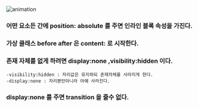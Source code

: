![animation](https://user-images.githubusercontent.com/40969203/103136343-e3114a80-4702-11eb-8c91-865c125fe797.gif)

### 어떤 요소든 간에 position: absolute 를 주면 인라인 블록 속성을 가진다.
### 가상 클래스 before after 은  content:  로 시작한다.

### 존재 자체를 없게 하려면 display:none ,visibility:hidden 이다.
    -visibility:hidden : 자리값은 유지하되 존재자체를 사라지게 한다.
    -display:none : 자리뿐만아니라 아예 사라진다.

### display:none 를 주면 transition 을 줄수 없다.



